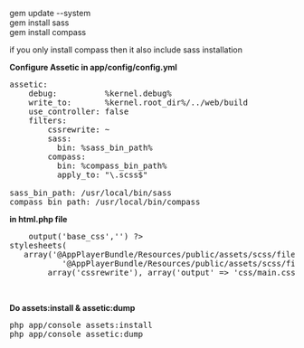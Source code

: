 gem update --system<br>
gem install sass<br>
gem install compass<br>

if you only install compass then it also include sass installation

<b>Configure Assetic in app/config/config.yml</b> 

<pre>assetic:
    debug:          %kernel.debug%
    write_to:       %kernel.root_dir%/../web/build
    use_controller: false
    filters:
        cssrewrite: ~
        sass:
          bin: %sass_bin_path%
        compass:
          bin: %compass_bin_path%
          apply_to: "\.scss$"

sass_bin_path: /usr/local/bin/sass
compass_bin_path: /usr/local/bin/compass
</pre>          

<b> in html.php file </b>
<pre>
    <?php $view['slots']->output('base_css','') ?>
<?php  foreach($view['assetic']->stylesheets(
   array('@AppPlayerBundle/Resources/public/assets/scss/file1.scss',           
           '@AppPlayerBundle/Resources/public/assets/scss/file2.scss'),
        array('cssrewrite'), array('output' => 'css/main.css', 'package' => 'assetic')) as $url): ?>
        <link rel="stylesheet" href="<?php echo $url ?>" />
    <?php endforeach; ?>
</pre>   
   
<b> Do assets:install & assetic:dump </b>  
<pre>
php app/console assets:install
php app/console assetic:dump
</pre>

          
